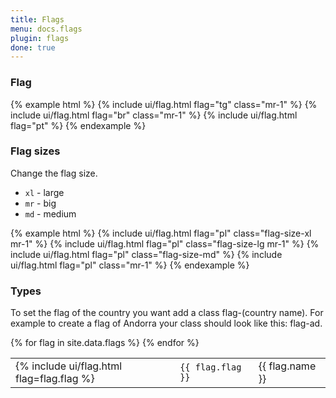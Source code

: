 ```yaml
---
title: Flags
menu: docs.flags
plugin: flags
done: true
---
```


### Flag

{% example html %}
{% include ui/flag.html flag="tg" class="mr-1" %}
{% include ui/flag.html flag="br" class="mr-1" %}
{% include ui/flag.html flag="pt" %}
{% endexample %}

### Flag sizes

Change the flag size. 

- `xl` - large
- `mr` - big
- `md` - medium

{% example html %}
{% include ui/flag.html flag="pl" class="flag-size-xl mr-1" %}
{% include ui/flag.html flag="pl" class="flag-size-lg mr-1" %}
{% include ui/flag.html flag="pl" class="flag-size-md" %}
{% include ui/flag.html flag="pl" class="mr-1" %}
{% endexample %}

### Types

To set the flag of the country you want add a class flag-(country name). For example to create a flag of Andorra your class should look like this: flag-ad.

<table>
{% for flag in site.data.flags %}
<tr>
<td>{% include ui/flag.html flag=flag.flag %}</td>
<td><code>{{ flag.flag }}</code></td>
<td>{{ flag.name }}</td>
</tr>
{% endfor %}
</table>
